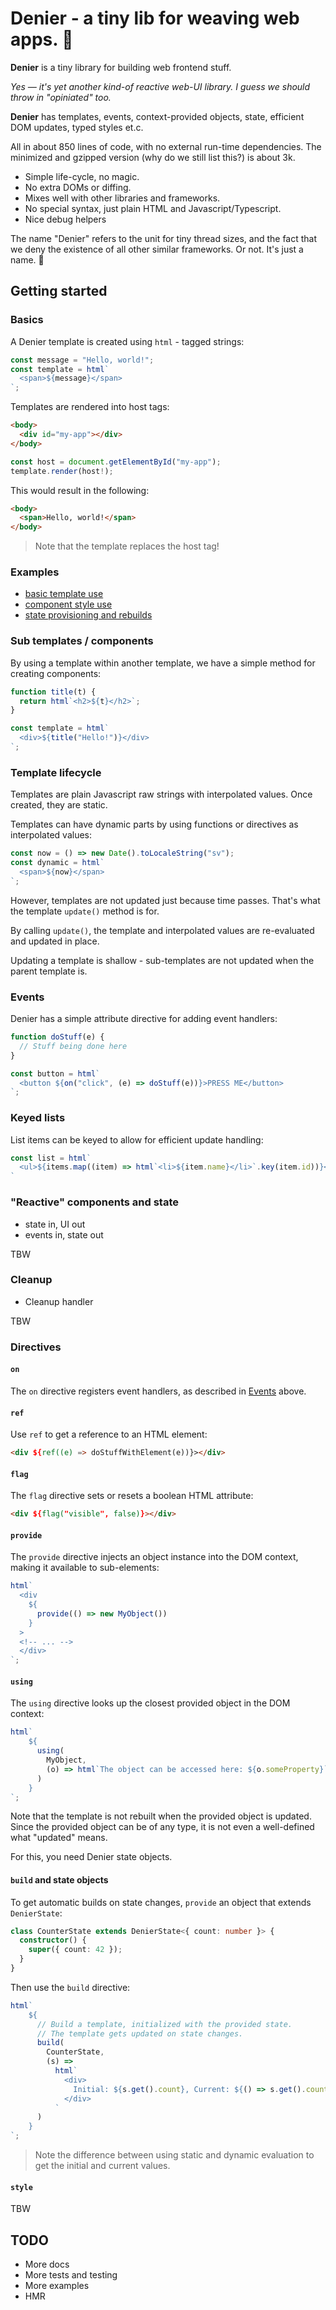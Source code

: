 # Denier - a tiny lib for weaving web apps. :thread:

**Denier** is a tiny library for building web frontend stuff.

_Yes — it's yet another kind-of reactive web-UI library.
I guess we should throw in "opiniated" too._

**Denier** has templates, events, context-provided objects, state, efficient DOM updates, typed styles et.c.

All in about 850 lines of code, with no external run-time dependencies.
The minimized and gzipped version (why do we still list this?) is about 3k.

- Simple life-cycle, no magic.
- No extra DOMs or diffing.
- Mixes well with other libraries and frameworks.
- No special syntax, just plain HTML and Javascript/Typescript.
- Nice debug helpers

The name "Denier" refers to the unit for tiny thread sizes, and the fact that we deny the existence of all other similar frameworks. Or not. It's just a name. :socks:

## Getting started

### Basics

A Denier template is created using `html` - tagged strings:

```typescript
const message = "Hello, world!";
const template = html`
  <span>${message}</span>
`;
```

Templates are rendered into host tags:

```html
<body>
  <div id="my-app"></div>
</body>
```

```typescript
const host = document.getElementById("my-app");
template.render(host!);
```

This would result in the following:

```html
<body>
  <span>Hello, world!</span>
</body>
```

> Note that the template replaces the host tag!

### Examples

- [basic template use](example/basics.ts)
- [component style use](example/component.ts)
- [state provisioning and rebuilds](example/state.ts)

### Sub templates / components

By using a template within another template, we have a simple method for creating components:

```typescript
function title(t) {
  return html`<h2>${t}</h2>`;
}

const template = html`
  <div>${title("Hello!")}</div>
`;
```

### Template lifecycle

Templates are plain Javascript raw strings with interpolated values. Once created, they are static.

Templates can have dynamic parts by using functions or directives as interpolated values:

```typescript
const now = () => new Date().toLocaleString("sv");
const dynamic = html`
  <span>${now}</span>
`;
```

However, templates are not updated just because time passes. That's what the template `update()` method is for.

By calling `update()`, the template and interpolated values are re-evaluated and updated in place.

Updating a template is shallow - sub-templates are not updated when the parent template is.

### Events

Denier has a simple attribute directive for adding event handlers:

```typescript
function doStuff(e) {
  // Stuff being done here
}

const button = html`
  <button ${on("click", (e) => doStuff(e))}>PRESS ME</button>
`;
```

### Keyed lists

List items can be keyed to allow for efficient update handling:

```typescript
const list = html`
  <ul>${items.map((item) => html`<li>${item.name}</li>`.key(item.id))}</ul>
`
```

### "Reactive" components and state

- state in, UI out
- events in, state out

TBW

### Cleanup

- Cleanup handler

TBW

### Directives

#### `on`

The `on` directive registers event handlers, as described in [Events](#events) above.

#### `ref`

Use `ref` to get a reference to an HTML element:

```html
<div ${ref((e) => doStuffWithElement(e))}></div>
```

#### `flag`

The `flag` directive sets or resets a boolean HTML attribute:

```html
<div ${flag("visible", false)}></div>
```

#### `provide`

The `provide` directive injects an object instance into the DOM context,
making it available to sub-elements:

```typescript
html`
  <div
    ${
      provide(() => new MyObject())
    }
  >
  <!-- ... -->
  </div>
`;
```

#### `using`

The `using` directive looks up the closest provided object in the DOM context:

```typescript
html`
    ${
      using(
        MyObject,
        (o) => html`The object can be accessed here: ${o.someProperty}`
      )
    }
`;
```

Note that the template is not rebuilt when the provided object is updated.
Since the provided object can be of any type, it is not even a well-defined
what "updated" means.

For this, you need Denier state objects.

#### `build` and state objects

To get automatic builds on state changes, `provide` an object that extends `DenierState`:

```typescript
class CounterState extends DenierState<{ count: number }> {
  constructor() {
    super({ count: 42 });
  }
}
```

Then use the `build` directive:

```typescript
html`
    ${
      // Build a template, initialized with the provided state.
      // The template gets updated on state changes.
      build(
        CounterState,
        (s) =>
          html`
            <div>
              Initial: ${s.get().count}, Current: ${() => s.get().count}
            </div>
          `
      )
    }
`;
```

> Note the difference between using static and dynamic evaluation to get the initial and current values.

#### `style`

TBW

## TODO

- More docs
- More tests and testing
- More examples
- HMR
